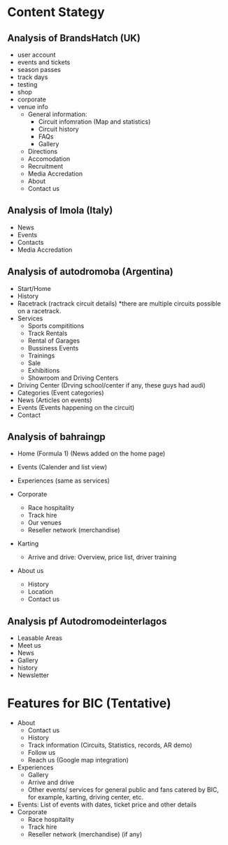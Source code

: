 # Content Stategy
## Analysis of BrandsHatch (UK)
- user account
- events and tickets
- season passes
- track days
- testing
- shop
- corporate
- venue info
  - General information: 
    - Circuit infomration (Map and statistics)
    - Circuit history
    - FAQs
    - Gallery
  - Directions
  - Accomodation
  - Recruitment
  - Media Accredation
  - About 
  - Contact us
## Analysis of Imola (Italy)
- News
- Events
- Contacts
- Media Accredation

## Analysis of autodromoba (Argentina)
- Start/Home
- History
- Racetrack (ractrack circuit details) *there are multiple circuits possible on a racetrack.
- Services
  - Sports compititions
  - Track Rentals
  - Rental of Garages
  - Bussiness Events
  - Trainings
  - Sale
  - Exhibitions
  - Showroom and Driving Centers
- Driving Center (Drving school/center if any, these guys had audi)
- Categories (Event categories)
- News (Articles on events)
- Events (Events happening on the circuit)
- Contact

## Analysis of bahraingp
- Home (Formula 1) (News added on the home page)
- Events (Calender and list view)
- Experiences (same as services)
- Corporate
  - Race hospitality
  - Track hire
  - Our venues
  - Reseller network (merchandise)
- Karting
  - Arrive and drive: Overview, price list, driver training
    
- About us
  - History
  - Location
  - Contact us
  
## Analysis pf Autodromodeinterlagos 
- Leasable Areas
- Meet us
- News
- Gallery
- history
- Newsletter

# Features for BIC (Tentative)
- About
  - Contact us
  - History
  - Track information (Circuits, Statistics, records, AR demo)
  - Follow us
  - Reach us (Google map integration)
- Experiences
  - Gallery
  - Arrive and drive
  - Other events/ services for general public and fans catered by BIC, for example, karting, driving center, etc.
- Events: List of events with dates, ticket price and other details
- Corporate
  - Race hospitality
  - Track hire
  - Reseller network (merchandise) (if any)
